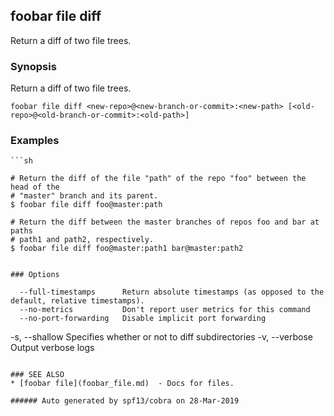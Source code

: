 ## foobar file diff

Return a diff of two file trees.

### Synopsis


Return a diff of two file trees.

```
foobar file diff <new-repo>@<new-branch-or-commit>:<new-path> [<old-repo>@<old-branch-or-commit>:<old-path>]
```

### Examples

```
```sh

# Return the diff of the file "path" of the repo "foo" between the head of the
# "master" branch and its parent.
$ foobar file diff foo@master:path

# Return the diff between the master branches of repos foo and bar at paths
# path1 and path2, respectively.
$ foobar file diff foo@master:path1 bar@master:path2
```
```

### Options

```
      --full-timestamps      Return absolute timestamps (as opposed to the default, relative timestamps).
      --no-metrics           Don't report user metrics for this command
      --no-port-forwarding   Disable implicit port forwarding
  -s, --shallow              Specifies whether or not to diff subdirectories
  -v, --verbose              Output verbose logs
```

### SEE ALSO
* [foobar file](foobar_file.md)	 - Docs for files.

###### Auto generated by spf13/cobra on 28-Mar-2019
